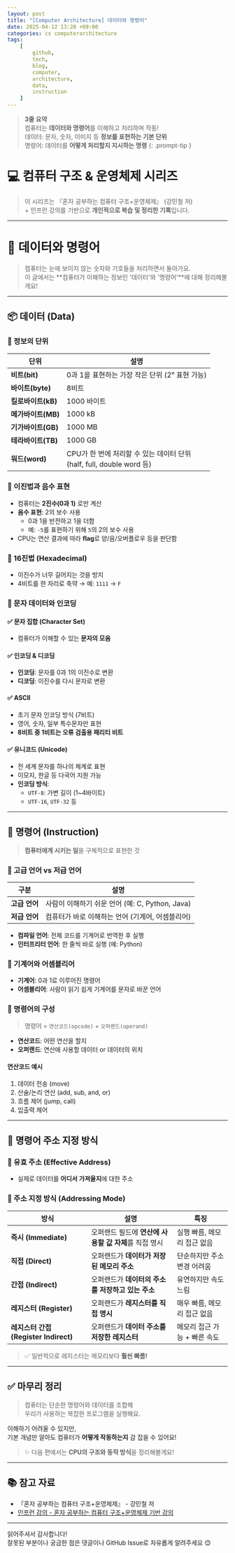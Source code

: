 ```yaml
---
layout: post
title: "[Computer Architecture] 데이터와 명령어"
date: 2025-04-12 13:20 +09:00
categories: cs computerarchitecture
tags:
    [
        github,
        tech,
        blog,
        computer,
        architecture,
        data,
        instruction
    ]
---
```


> **3줄 요약**
<br>컴퓨터는 **데이터와 명령어**를 이해하고 처리하며 작동!
<br>데이터: 문자, 숫자, 이미지 등 **정보를 표현하는 기본 단위**
<br>명령어: 데이터를 **어떻게 처리할지 지시하는 명령**
{: .prompt-tip }

# 💻 컴퓨터 구조 & 운영체제 시리즈

> 이 시리즈는 『혼자 공부하는 컴퓨터 구조+운영체제』 (강민철 저) 
> <br> + 인프런 강의를 기반으로 **개인적으로 복습 및 정리한 기록**입니다.

---

# 💾 데이터와 명령어

> 컴퓨터는 눈에 보이지 않는 숫자와 기호들을 처리하면서 돌아가요.  
> 이 글에서는 **컴퓨터가 이해하는 정보인 '데이터'와 '명령어'**에 대해 정리해볼게요!

---

## 📦 데이터 (Data)

### 🔹 정보의 단위

| 단위 | 설명 |
|------|------|
| **비트(bit)** | 0과 1을 표현하는 가장 작은 단위 (2ⁿ 표현 가능) |
| **바이트(byte)** | 8비트 |
| **킬로바이트(kB)** | 1000 바이트 |
| **메가바이트(MB)** | 1000 kB |
| **기가바이트(GB)** | 1000 MB |
| **테라바이트(TB)** | 1000 GB |
| **워드(word)** | CPU가 한 번에 처리할 수 있는 데이터 단위<br>(half, full, double word 등) |



### 🔹 이진법과 음수 표현

- 컴퓨터는 **2진수(0과 1)** 로만 계산
- **음수 표현**: 2의 보수 사용
  - 0과 1을 반전하고 1을 더함
  - 예: `-5`를 표현하기 위해 `5`의 2의 보수 사용
- CPU는 연산 결과에 따라 **flag**로 양/음/오버플로우 등을 판단함



### 🔹 16진법 (Hexadecimal)

- 이진수가 너무 길어지는 것을 방지
- 4비트를 한 자리로 축약 → 예: `1111` → `F`



### 🔹 문자 데이터와 인코딩

#### ✅ 문자 집합 (Character Set)

- 컴퓨터가 이해할 수 있는 **문자의 모음**

#### ✅ 인코딩 & 디코딩

- **인코딩**: 문자를 0과 1의 이진수로 변환  
- **디코딩**: 이진수를 다시 문자로 변환

#### ✅ ASCII

- 초기 문자 인코딩 방식 (7비트)
- 영어, 숫자, 일부 특수문자만 표현
- **8비트 중 1비트는 오류 검출용 패리티 비트**

#### ✅ 유니코드 (Unicode)

- 전 세계 문자를 하나의 체계로 표현
- 이모지, 한글 등 다국어 지원 가능
- **인코딩 방식**:
  - `UTF-8`: 가변 길이 (1~4바이트)
  - `UTF-16`, `UTF-32` 등

---

## 🧾 명령어 (Instruction)

> **컴퓨터에게 시키는 일**을 구체적으로 표현한 것

### 🔹 고급 언어 vs 저급 언어

| 구분 | 설명 |
|------|------|
| **고급 언어** | 사람이 이해하기 쉬운 언어 (예: C, Python, Java) |
| **저급 언어** | 컴퓨터가 바로 이해하는 언어 (기계어, 어셈블리어) |

- **컴파일 언어**: 전체 코드를 기계어로 번역한 후 실행  
- **인터프리터 언어**: 한 줄씩 바로 실행 (예: Python)



### 🔹 기계어와 어셈블리어

- **기계어**: 0과 1로 이루어진 명령어
- **어셈블리어**: 사람이 읽기 쉽게 기계어를 문자로 바꾼 언어



### 🔹 명령어의 구성

> 명령어 = `연산코드(opcode)` + `오퍼랜드(operand)`

- **연산코드**: 어떤 연산을 할지
- **오퍼랜드**: 연산에 사용할 데이터 or 데이터의 위치

#### 연산코드 예시

1. 데이터 전송 (move)
2. 산술/논리 연산 (add, sub, and, or)
3. 흐름 제어 (jump, call)
4. 입출력 제어

---

## 📍 명령어 주소 지정 방식

### 🔸 유효 주소 (Effective Address)

- 실제로 데이터를 **어디서 가져올지**에 대한 주소

### 🔸 주소 지정 방식 (Addressing Mode)

| 방식 | 설명 | 특징 |
|------|------|------|
| **즉시 (Immediate)** | 오퍼랜드 필드에 **연산에 사용할 값 자체**를 직접 명시 | 실행 빠름, 메모리 접근 없음 |
| **직접 (Direct)** | 오퍼랜드가 **데이터가 저장된 메모리 주소** | 단순하지만 주소 변경 어려움 |
| **간접 (Indirect)** | 오퍼랜드가 **데이터의 주소를 저장하고 있는 주소** | 유연하지만 속도 느림 |
| **레지스터 (Register)** | 오퍼랜드가 **레지스터를 직접 명시** | 매우 빠름, 메모리 접근 없음 |
| **레지스터 간접 (Register Indirect)** | 오퍼랜드가 **데이터 주소를 저장한 레지스터** | 메모리 접근 가능 + 빠른 속도 |

> ✅ 일반적으로 레지스터는 메모리보다 **훨씬 빠름!**

---

## ✅ 마무리 정리

> 컴퓨터는 단순한 명령어와 데이터를 조합해  
> 우리가 사용하는 복잡한 프로그램을 실행해요.  

이해하기 어려울 수 있지만,  
기본 개념만 알아도 컴퓨터가 **어떻게 작동하는지** 감 잡을 수 있어요!  

> ✨ 다음 편에서는 **CPU의 구조와 동작 방식**을 정리해볼게요!

---

## 📚 참고 자료

- 『혼자 공부하는 컴퓨터 구조+운영체제』 - 강민철 저  
- [인프런 강의 - 혼자 공부하는 컴퓨터 구조+운영체제 기반 강의](https://www.inflearn.com/course/%ED%98%BC%EC%9E%90-%EA%B3%B5%EB%B6%80%ED%95%98%EB%8A%94-%EC%BB%B4%ED%93%A8%ED%84%B0%EA%B5%AC%EC%A1%B0-%EC%9A%B4%EC%98%81%EC%B2%B4%EC%A0%9C)

---

읽어주셔서 감사합니다!  
잘못된 부분이나 궁금한 점은 댓글이나 GitHub Issue로 자유롭게 알려주세요 😊

